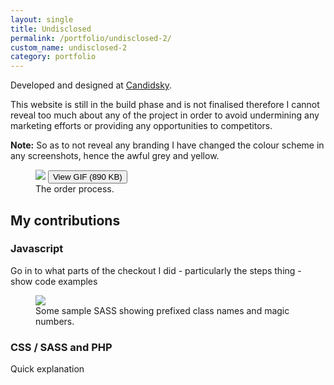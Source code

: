```yaml
---
layout: single
title: Undisclosed
permalink: /portfolio/undisclosed-2/
custom_name: undisclosed-2
category: portfolio
---
```


Developed and designed at <a href="https://candidsky.com">Candidsky</a>.

This website is still in the build phase and is not finalised therefore I cannot reveal too much about any of the project in order to avoid undermining any marketing efforts or providing any opportunities to competitors.

<strong>Note:</strong> So as to not reveal any branding I have changed the colour scheme in any screenshots, hence the awful grey and yellow.

<figure class="portfolio__figure portfolio__figure--screenshot">
	<img src="{{ site-url }}/images/screenshots/undisclosed-2/undisclosed2.png" data-gif="{{ site-url }}/images/screen-gifs/undisclosed-2/order-process.gif">
	<button class="portfolio__figure__gif-trigger">View GIF (890 KB)</button>
	<figcaption>The order process.</figcaption>
</figure>

<h2>My contributions</h2>

<div class="portfolio__skill">
	<h3 class="portfolio__subheading">Javascript</h3>
	<p>Go in to what parts of the checkout I did - particularly the steps thing - show code examples</p>
	<figure class="portfolio__figure portfolio__figure--screenshot">
		<img class="portfolio__screenshot" src="{{ site-url }}/images/screenshots/undisclosed-1/code.png">
		<figcaption>Some sample SASS showing prefixed class names and magic numbers.</figcaption>
	</figure>
</div><!--/.portfolio__skill -->

<div class="portfolio__skill">
	<h3 class="portfolio__subheading">CSS / SASS and PHP</h3>
	<p>Quick explanation</p>
</div><!--/.portfolio__skill -->